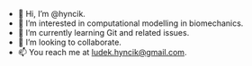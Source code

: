 - 👋 Hi, I’m @hyncik.
- 👀 I’m interested in computational modelling in biomechanics.
- 🌱 I’m currently learning Git and related issues.
- 💞️ I’m looking to collaborate.
- 📫 You reach me at ludek.hyncik@gmail.com.

<!---
hyncik/hyncik is a ✨ special ✨ repository because its `README.md` (this file) appears on your GitHub profile.
You can click the Preview link to take a look at your changes.
--->
